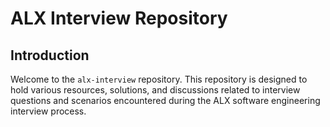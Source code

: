 # ALX Interview Repository

## Introduction

Welcome to the `alx-interview` repository. This repository is designed to hold various resources, solutions, and discussions related to interview questions and scenarios encountered during the ALX software engineering interview process.

